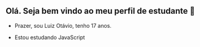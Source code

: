 ## Olá. Seja bem vindo ao meu perfil de estudante 👋

- Prazer, sou Luiz Otávio, tenho 17 anos. 

- Estou estudando JavaScript


<!--
**luizx12000/luizx12000** is a ✨ _special_ ✨ repository because its `README.md` (this file) appears on your GitHub profile.

Here are some ideas to get you started:

- 🔭 I’m currently working on ...
- 🌱 I’m currently learning ...
- 👯 I’m looking to collaborate on ...
- 🤔 I’m looking for help with ...
- 💬 Ask me about ...
- 📫 How to reach me: ...
- 😄 Pronouns: ...
- ⚡ Fun fact: ...
-->
